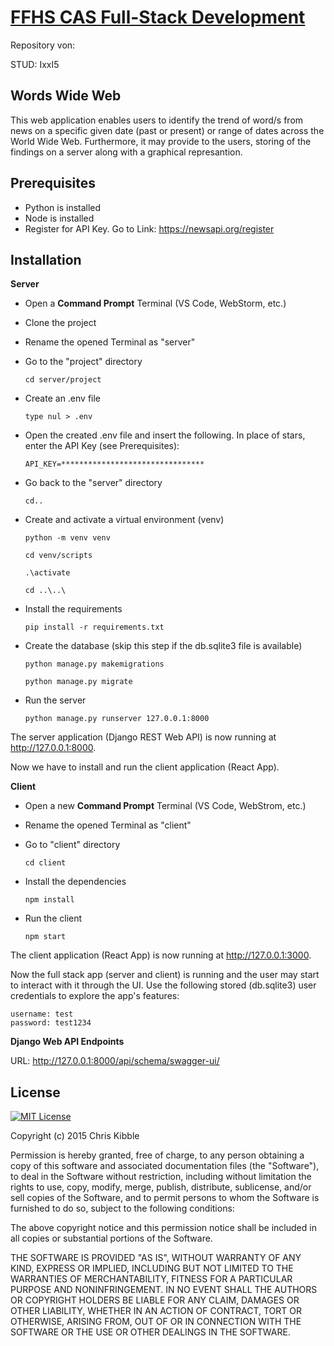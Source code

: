 # [FFHS CAS Full-Stack Development](https://www.ffhs.ch/en/degree-programmes/continuing-education/cas-full-stack-development)

Repository von:

STUD: IxxI5

## Words Wide Web

This web application enables users to identify the trend of word/s from news on a specific given date (past or present) or range of dates across the World Wide Web. Furthermore, it may provide to the users, storing of the findings on a server along with a graphical represantion.

## Prerequisites

- Python is installed
- Node is installed
- Register for API Key. Go to Link: https://newsapi.org/register

## Installation

**Server**

- Open a **Command Prompt** Terminal (VS Code, WebStorm, etc.)
- Clone the project
- Rename the opened Terminal as "server"
- Go to the "project" directory

  ```
  cd server/project
  ```

- Create an .env file

  ```
  type nul > .env
  ```

- Open the created .env file and insert the following. In place of stars, enter the API Key (see Prerequisites):

  ```
  API_KEY=********************************
  ```

- Go back to the "server" directory

  ```
  cd..
  ```

- Create and activate a virtual environment (venv)

  ```
  python -m venv venv

  cd venv/scripts

  .\activate

  cd ..\..\
  ```

- Install the requirements

  ```
  pip install -r requirements.txt
  ```

- Create the database (skip this step if the db.sqlite3 file is available)

  ```
  python manage.py makemigrations

  python manage.py migrate
  ```

- Run the server
  ```
  python manage.py runserver 127.0.0.1:8000
  ```

The server application (Django REST Web API) is now running at http://127.0.0.1:8000.

Now we have to install and run the client application (React App).

**Client**

- Open a new **Command Prompt** Terminal (VS Code, WebStrom, etc.)

- Rename the opened Terminal as "client"

- Go to "client" directory

  ```
  cd client
  ```

- Install the dependencies

  ```
  npm install
  ```

- Run the client
  ```
  npm start
  ```

The client application (React App) is now running at http://127.0.0.1:3000.

Now the full stack app (server and client) is running and the user may start to interact with it through the UI. Use the following stored (db.sqlite3) user credentials to explore the app's features:

```
username: test
password: test1234
```

**Django Web API Endpoints**

URL: http://127.0.0.1:8000/api/schema/swagger-ui/

## License

[![MIT License](https://img.shields.io/badge/License-MIT-green.svg)](https://choosealicense.com/licenses/mit/)

Copyright (c) 2015 Chris Kibble

Permission is hereby granted, free of charge, to any person obtaining a copy of this software and associated documentation files (the "Software"), to deal in the Software without restriction, including without limitation the rights to use, copy, modify, merge, publish, distribute, sublicense, and/or sell copies of the Software, and to permit persons to whom the Software is furnished to do so, subject to the following conditions:

The above copyright notice and this permission notice shall be included in all copies or substantial portions of the Software.

THE SOFTWARE IS PROVIDED "AS IS", WITHOUT WARRANTY OF ANY KIND, EXPRESS OR IMPLIED, INCLUDING BUT NOT LIMITED TO THE WARRANTIES OF MERCHANTABILITY, FITNESS FOR A PARTICULAR PURPOSE AND NONINFRINGEMENT. IN NO EVENT SHALL THE AUTHORS OR COPYRIGHT HOLDERS BE LIABLE FOR ANY CLAIM, DAMAGES OR OTHER LIABILITY, WHETHER IN AN ACTION OF CONTRACT, TORT OR OTHERWISE, ARISING FROM, OUT OF OR IN CONNECTION WITH THE SOFTWARE OR THE USE OR OTHER DEALINGS IN THE SOFTWARE.
